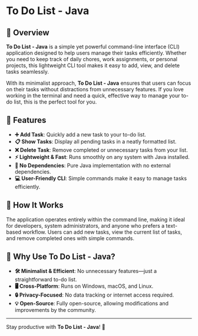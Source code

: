 # To Do List - Java

## 📝 Overview

**To Do List - Java** is a simple yet powerful command-line interface (CLI) application designed to help users manage their tasks efficiently. Whether you need to keep track of daily chores, work assignments, or personal projects, this lightweight CLI tool makes it easy to add, view, and delete tasks seamlessly.

With its minimalist approach, **To Do List - Java** ensures that users can focus on their tasks without distractions from unnecessary features. If you love working in the terminal and need a quick, effective way to manage your to-do list, this is the perfect tool for you.

## 🚀 Features

- **➕ Add Task**: Quickly add a new task to your to-do list.
- **📋 Show Tasks**: Display all pending tasks in a neatly formatted list.
- **❌ Delete Task**: Remove completed or unnecessary tasks from your list.
- **⚡ Lightweight & Fast**: Runs smoothly on any system with Java installed.
- **🔗 No Dependencies**: Pure Java implementation with no external dependencies.
- **💻 User-Friendly CLI**: Simple commands make it easy to manage tasks efficiently.

## 🔧 How It Works

The application operates entirely within the command line, making it ideal for developers, system administrators, and anyone who prefers a text-based workflow. Users can add new tasks, view the current list of tasks, and remove completed ones with simple commands.

## 🌟 Why Use To Do List - Java?

- **🛠️ Minimalist & Efficient**: No unnecessary features—just a straightforward to-do list.
- **🖥️ Cross-Platform**: Runs on Windows, macOS, and Linux.
- **🔒 Privacy-Focused**: No data tracking or internet access required.
- **💡 Open-Source**: Fully open-source, allowing modifications and improvements by the community.

---

Stay productive with **To Do List - Java**! 🚀
